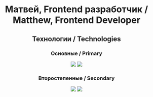 <h1 align="center">Матвей, Frontend разработчик / Matthew, Frontend Developer</h1>

<div>
<h2 align="center">Технологии / Technologies</h2>
    <h3 align="center">Основные / Primary</h3>
    <div align="center">
    <img  src='https://skillicons.dev/icons?i=js,ts,react,redux'>
    <img  src='https://skillicons.dev/icons?i=html,css,scss,bash'>
    </div>
    <h3 align="center">Второстепенные / Secondary</h3>
    <div align="center">
    <img  src='https://skillicons.dev/icons?i=webpack,nodejs,jest'>
    <img  src='https://skillicons.dev/icons?i=git,github,md,vercel,figma'>
    </div>
</div>
